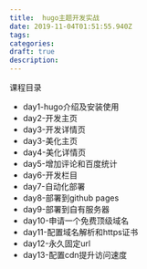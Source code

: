 ```yaml
---
title:  hugo主题开发实战
date: 2019-11-04T01:51:55.940Z
tags: 
categories:
draft: true
description: 
---
```


课程目录

- day1-hugo介绍及安装使用
- day2-开发主页
- day3-开发详情页
- day3-美化主页
- day4-美化详情页
- day5-增加评论和百度统计
- day6-开发栏目
- day7-自动化部署
- day8-部署到github pages
- day9-部署到自有服务器
- day10-申请一个免费顶级域名
- day11-配置域名解析和https证书
- day12-永久固定url
- day13-配置cdn提升访问速度